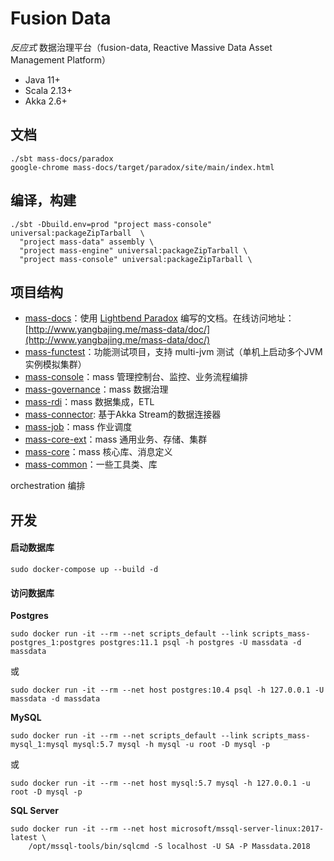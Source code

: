 # Fusion Data

*反应式* 数据治理平台（fusion-data, Reactive Massive Data Asset Management Platform）

- Java 11+
- Scala 2.13+
- Akka 2.6+

## 文档

```
./sbt mass-docs/paradox
google-chrome mass-docs/target/paradox/site/main/index.html
```

## 编译，构建

```
./sbt -Dbuild.env=prod "project mass-console" universal:packageZipTarball  \
  "project mass-data" assembly \
  "project mass-engine" universal:packageZipTarball \
  "project mass-console" universal:packageZipTarball \
```

## 项目结构

- [mass-docs](mass-docs)：使用 [Lightbend Paradox](https://developer.lightbend.com/docs/paradox/latest/) 编写的文档。在线访问地址：[http://www.yangbajing.me/mass-data/doc/](http://www.yangbajing.me/mass-data/doc/)
- [mass-functest](mass-functest)：功能测试项目，支持 multi-jvm 测试（单机上启动多个JVM实例模拟集群）
- [mass-console](mass-console)：mass 管理控制台、监控、业务流程编排
- [mass-governance](mass-governance)：mass 数据治理
- [mass-rdi](mass-rdi)：mass 数据集成，ETL
- [mass-connector](mass-connector): 基于Akka Stream的数据连接器
- [mass-job](mass-job)：mass 作业调度
- [mass-core-ext](mass-core-ext)：mass 通用业务、存储、集群
- [mass-core](mass-core)：mass 核心库、消息定义
- [mass-common](mass-common)：一些工具类、库

orchestration 编排

## 开发

#### 启动数据库

```
sudo docker-compose up --build -d
```

#### 访问数据库

**Postgres**

```
sudo docker run -it --rm --net scripts_default --link scripts_mass-postgres_1:postgres postgres:11.1 psql -h postgres -U massdata -d massdata
```
或
```
sudo docker run -it --rm --net host postgres:10.4 psql -h 127.0.0.1 -U massdata -d massdata
```

**MySQL**

```
sudo docker run -it --rm --net scripts_default --link scripts_mass-mysql_1:mysql mysql:5.7 mysql -h mysql -u root -D mysql -p
```
或
```
sudo docker run -it --rm --net host mysql:5.7 mysql -h 127.0.0.1 -u root -D mysql -p
```

**SQL Server**

```
sudo docker run -it --rm --net host microsoft/mssql-server-linux:2017-latest \
    /opt/mssql-tools/bin/sqlcmd -S localhost -U SA -P Massdata.2018
```
